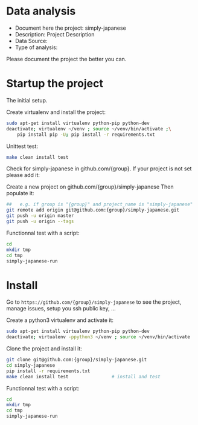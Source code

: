 # Data analysis
- Document here the project: simply-japanese
- Description: Project Description
- Data Source:
- Type of analysis:

Please document the project the better you can.

# Startup the project

The initial setup.

Create virtualenv and install the project:
```bash
sudo apt-get install virtualenv python-pip python-dev
deactivate; virtualenv ~/venv ; source ~/venv/bin/activate ;\
    pip install pip -U; pip install -r requirements.txt
```

Unittest test:
```bash
make clean install test
```

Check for simply-japanese in github.com/{group}. If your project is not set please add it:

Create a new project on github.com/{group}/simply-japanese
Then populate it:

```bash
##   e.g. if group is "{group}" and project_name is "simply-japanese"
git remote add origin git@github.com:{group}/simply-japanese.git
git push -u origin master
git push -u origin --tags
```

Functionnal test with a script:

```bash
cd
mkdir tmp
cd tmp
simply-japanese-run
```

# Install

Go to `https://github.com/{group}/simply-japanese` to see the project, manage issues,
setup you ssh public key, ...

Create a python3 virtualenv and activate it:

```bash
sudo apt-get install virtualenv python-pip python-dev
deactivate; virtualenv -ppython3 ~/venv ; source ~/venv/bin/activate
```

Clone the project and install it:

```bash
git clone git@github.com:{group}/simply-japanese.git
cd simply-japanese
pip install -r requirements.txt
make clean install test                # install and test
```
Functionnal test with a script:

```bash
cd
mkdir tmp
cd tmp
simply-japanese-run
```
